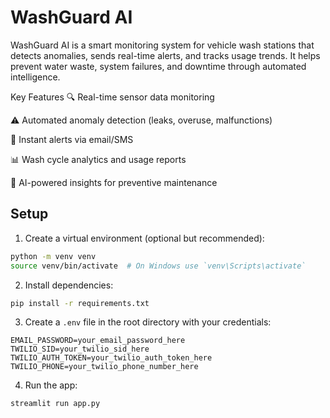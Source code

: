 # WashGuard AI
WashGuard AI is a smart monitoring system for vehicle wash stations that detects anomalies, sends real-time alerts, and tracks usage trends. It helps prevent water waste, system failures, and downtime through automated intelligence.

Key Features
🔍 Real-time sensor data monitoring

⚠️ Automated anomaly detection (leaks, overuse, malfunctions)

📧 Instant alerts via email/SMS

📊 Wash cycle analytics and usage reports

🧠 AI-powered insights for preventive maintenance

## Setup

1. Create a virtual environment (optional but recommended):

```bash
python -m venv venv
source venv/bin/activate  # On Windows use `venv\Scripts\activate`
```

2. Install dependencies:

```bash
pip install -r requirements.txt
```

3. Create a `.env` file in the root directory with your credentials:

```
EMAIL_PASSWORD=your_email_password_here
TWILIO_SID=your_twilio_sid_here
TWILIO_AUTH_TOKEN=your_twilio_auth_token_here
TWILIO_PHONE=your_twilio_phone_number_here
```

4. Run the app:

```bash
streamlit run app.py
```
